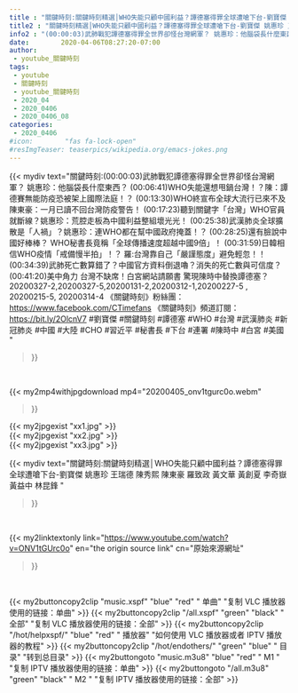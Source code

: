 ```yaml
---
title : "關鍵時刻:關鍵時刻精選│WHO失能只顧中國利益？譚德塞得罪全球遭嗆下台-劉寶傑 姚惠珍 王瑞德  陳秀熙   陳東豪  羅致政 黃文華 黃創夏  李奇嶽 黃益中   林昆鋒 "
title2 : "關鍵時刻精選│WHO失能只顧中國利益？譚德塞得罪全球遭嗆下台-劉寶傑 姚惠珍 王瑞德  陳秀熙   陳東豪  羅致政 黃文華 黃創夏  李奇嶽 黃益中   林昆鋒 "
info2 : "(00:00:03)武肺戰犯譚德塞得罪全世界卻怪台灣網軍？ 姚惠珍：他腦袋長什麼東西？ (00:06:41)WHO失能還想甩鍋台灣！？陳：譚德賽無能防疫恐被架上國際法庭！？ (00:13:30)WHO終宣布全球大流行已來不及 陳東豪：一月已讀不回台灣防疫警告！ (00:17:23)聽到關鍵字「台灣」WHO官員就斷線？姚惠珍：荒腔走板為中國利益整組壞光光！ (00:25:38)武漢肺炎全球擴散是「人禍」？姚惠珍：連WHO都在幫中國政府掩蓋！？ (00:28:25)還有臉說中國好棒棒？ WHO秘書長竟稱「全球傳播速度超越中國9倍」！ (00:31:59)日韓相信WHO疫情「戒備慢半拍」！？ 羅:台灣靠自己「嚴謹態度」避免輕忽！！ (00:34:39)武肺死亡數算錯了？中國官方資料倒退嚕？消失的死亡數與可信度？ (00:41:20)美中角力 台灣不缺席！白宮網站請願書 驚現陳時中替換譚德塞？  20200327-2,20200327-5,20200131-2,20200312-1,20200227-5 , 20200215-5, 20200314-4  《關鍵時刻》粉絲團：https://www.facebook.com/CTimefans 《關鍵時刻》頻道訂閱：https://bit.ly/2OlcnV7  #劉寶傑 #關鍵時刻 #譚德塞 #WHO #台灣 #武漢肺炎 #新冠肺炎 #中國 #大陸 #CHO #習近平 #秘書長 #下台 #連署 #陳時中 #白宮 #美國 "
date:        2020-04-06T08:27:20-07:00
author:
 - youtube_關鍵時刻
tags:
 - youtube
 - 關鍵時刻
 - youtube_關鍵時刻
 - 2020_04
 - 2020_0406
 - 2020_0406_08
categories:
 - 2020_0406
#icon:        "fas fa-lock-open"
#resImgTeaser: teaserpics/wikipedia.org/emacs-jokes.png
---
```


{{< mydiv text="關鍵時刻:(00:00:03)武肺戰犯譚德塞得罪全世界卻怪台灣網軍？ 姚惠珍：他腦袋長什麼東西？ (00:06:41)WHO失能還想甩鍋台灣！？陳：譚德賽無能防疫恐被架上國際法庭！？ (00:13:30)WHO終宣布全球大流行已來不及 陳東豪：一月已讀不回台灣防疫警告！ (00:17:23)聽到關鍵字「台灣」WHO官員就斷線？姚惠珍：荒腔走板為中國利益整組壞光光！ (00:25:38)武漢肺炎全球擴散是「人禍」？姚惠珍：連WHO都在幫中國政府掩蓋！？ (00:28:25)還有臉說中國好棒棒？ WHO秘書長竟稱「全球傳播速度超越中國9倍」！ (00:31:59)日韓相信WHO疫情「戒備慢半拍」！？ 羅:台灣靠自己「嚴謹態度」避免輕忽！！ (00:34:39)武肺死亡數算錯了？中國官方資料倒退嚕？消失的死亡數與可信度？ (00:41:20)美中角力 台灣不缺席！白宮網站請願書 驚現陳時中替換譚德塞？  20200327-2,20200327-5,20200131-2,20200312-1,20200227-5 , 20200215-5, 20200314-4  《關鍵時刻》粉絲團：https://www.facebook.com/CTimefans 《關鍵時刻》頻道訂閱：https://bit.ly/2OlcnV7  #劉寶傑 #關鍵時刻 #譚德塞 #WHO #台灣 #武漢肺炎 #新冠肺炎 #中國 #大陸 #CHO #習近平 #秘書長 #下台 #連署 #陳時中 #白宮 #美國 "
>}}
<br>


{{< my2mp4withjpgdownload mp4="20200405_onv1tgurc0o.webm"
>}}

{{< my2jpgexist "xx1.jpg" >}}<br>
{{< my2jpgexist "xx2.jpg" >}}<br>
{{< my2jpgexist "xx3.jpg" >}}<br>



{{< mydiv text="關鍵時刻:關鍵時刻精選│WHO失能只顧中國利益？譚德塞得罪全球遭嗆下台-劉寶傑 姚惠珍 王瑞德  陳秀熙   陳東豪  羅致政 黃文華 黃創夏  李奇嶽 黃益中   林昆鋒 "
>}}
<br>

{{< my2linktextonly link="https://www.youtube.com/watch?v=ONV1tGUrc0o"
en="the origin source link" cn="原始來源網址"
>}}


<br>

{{< my2buttoncopy2clip "music.xspf"        "blue"   "red"    " 单曲"  "复制 VLC 播放器使用的链接：单曲" >}} {{< my2buttoncopy2clip "/all.xspf"         "green"  "black"  " 全部"  "复制 VLC 播放器使用的链接：全部" >}} {{< my2buttoncopy2clip "/hot/helpxspf/"    "blue"   "red"    " 播放器" "如何使用 VLC 播放器或者 IPTV 播放器的教程" >}} {{< my2buttoncopy2clip "/hot/endothers/"   "green"  "blue"   " 目录" "转到总目录" >}} {{< my2buttongoto      "music.m3u8"        "blue"   "red"    " M1 "    "复制 IPTV 播放器使用的链接：单曲" >}} {{< my2buttongoto      "/all.m3u8"         "green"  "black"  " M2 "    "复制 IPTV 播放器使用的链接：全部" >}} 
